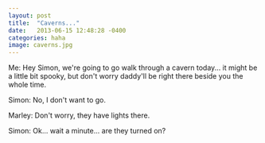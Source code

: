 ```yaml
---
layout: post
title:  "Caverns..."
date:   2013-06-15 12:48:28 -0400
categories: haha
image: caverns.jpg
---
```


Me: Hey Simon, we're going to go walk through a cavern today... it might be a little bit spooky, but don't worry daddy'll be right there beside you the whole time.

Simon: No, I don't want to go.

Marley: Don't worry, they have lights there.

Simon: Ok... wait a minute... are they turned on?
